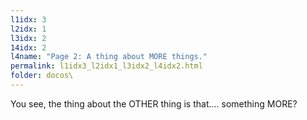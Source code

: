 ```yaml
---
l1idx: 3
l2idx: 1
l3idx: 2
14idx: 2
l4name: "Page 2: A thing about MORE things."
permalink: l1idx3_l2idx1_l3idx2_l4idx2.html
folder: docos\
---
```


You see, the thing about the OTHER thing is that.... something MORE?